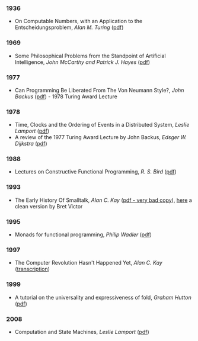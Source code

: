 ### 1936

* On Computable Numbers, with an Application to the Entscheidungsproblem, *Alan M. Turing* ([pdf](https://github.com/pedrompereira/cs-mementos/blob/master/1936/turing-1936.pdf))

### 1969

* Some Philosophical Problems from the Standpoint of Artificial Intelligence, *John McCarthy and Patrick J. Hayes* ([pdf](https://github.com/pedrompereira/cs-mementos/blob/master/1969/mcchay69.pdf))

### 1977

* Can Programming Be Liberated From The Von Neumann Style?, *John Backus* ([pdf](https://github.com/pedrompereira/cs-mementos/blob/master/1977/Backus.pdf)) - 1978 Turing Award Lecture

### 1978

* Time, Clocks and the Ordering of Events in a Distributed System, *Leslie Lamport* ([pdf](https://github.com/pedrompereira/cs-mementos/blob/master/1978/time-clocks.pdf))
* A review of the 1977 Turing Award Lecture by John Backus, *Edsger W. Dijkstra* ([pdf](https://github.com/pedrompereira/cs-mementos/blob/master/1978/EWD692.pdf))

### 1988

* Lectures on Constructive Functional Programming, *R. S. Bird* ([pdf](https://github.com/pedrompereira/cs-mementos/blob/master/1988/PRG69.pdf))

### 1993

* The Early History Of Smalltalk, *Alan C. Kay* ([pdf - very bad copy](https://github.com/pedrompereira/cs-mementos/blob/master/1993/SmalltalkHistoryHOPL.pdf)), [here](http://worrydream.com/EarlyHistoryOfSmalltalk/) a clean version by Bret Victor

### 1995

* Monads for functional programming, *Philip Wadler* ([pdf](https://github.com/pedrompereira/cs-mementos/blob/master/1995/baastad.pdf))

### 1997

* The Computer Revolution Hasn't Happened Yet, *Alan C. Kay* ([transcription](http://blog.moryton.net/2007/12/computer-revolution-hasnt-happened-yet.html))

### 1999

* A tutorial on the universality and expressiveness of fold, *Graham Hutton* ([pdf](https://github.com/pedrompereira/cs-mementos/blob/master/1999/fold.pdf))

### 2008

* Computation and State Machines, *Leslie Lamport* ([pdf](https://github.com/pedrompereira/cs-mementos/blob/master/2008/state-machine.pdf))